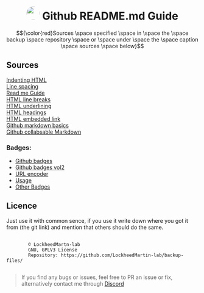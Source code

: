 <div align="center"><h1><img src="https://avatars.githubusercontent.com/u/74681168?v=4" height="auto" width="35" style="border-radius:50%"></img>&nbspGithub README.md Guide</h1></div>

$${\color{red}Sources \space specified \space in \space the \space backup \space repository \space or \space under \space the \space caption \space sources \space below}$$

## Sources  
[Indenting HTML](https://www.freecodecamp.org/news/how-to-indent-in-html-and-why-it-is-important/#:~:text=When%20writing%20HTML%20it%20is,two%20spaces%20to%20the%20right.&text=This%20will%20make%20your%20code,child%20and%20parent%20HTML%20elements.)  
[Line spacing](https://learnertrip.com/web/line-spacing-html/)  
[Read me Guide](https://medium.com/analytics-vidhya/writing-github-readme-e593f278a796)  
[HTML line breaks](https://www.corelangs.com/html/tags/line-breaks.html)  
[HTML underlining](https://developer.mozilla.org/en-US/docs/Web/HTML/Element/u)  
[HTML headings](https://www.w3schools.com/html/html_headings.asp)  
[HTML embedded link](https://www.w3schools.com/html/html_links.asp)  
[Github markdown basics](https://github.com/mattcone/markdown-guide/blob/master/_basic-syntax/line-breaks.md)  
[Github collabsable Markdown](https://gist.github.com/pierrejoubert73/902cc94d79424356a8d20be2b382e1ab)  


### Badges:
- [Github badges](https://badgie.me/)  
- [Github badges vol2](https://shields.io/)  
- [URL encoder](https://meyerweb.com/eric/tools/dencoder/)  
- [Usage](https://stackoverflow.com/questions/38985050/how-do-i-use-the-logo-option-in-shields-io-badges)  
- [Other Badges](https://forthebadge.com/generator/)
## Licence
Just use it with common sence, if you use it write down where you got it from (the git link) and mention that others should do the same. 

<pre>
    <code "color:white;background-color:black">
        ©️ LockheedMartn-lab
        GNU, GPLV3 License
        Repository: https://github.com/LockheedMartin-lab/backup-files/
    </code>
</pre>


<blockquote>If you find any bugs or issues, feel free to PR an issue or fix, alternatively contact me through <a href="https://discordapp.com/users/583700813818626109/">Discord</a>
